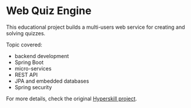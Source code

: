 # Web Quiz Engine

 This educational project builds a multi-users web service for creating and solving quizzes.  
 
 Topic covered:
 * backend development 
 * Spring Boot
 * micro-services  
 * REST API 
 * JPA and embedded databases
 * Spring security 
 
 For more details, check the original [Hyperskill project](https://hyperskill.org/projects/91).  


